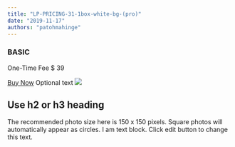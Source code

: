 ```yaml
---
title: "LP-PRICING-31-1box-white-bg-(pro)"
date: "2019-11-17"
authors: "patohmahinge"
---
```


### BASIC

One-Time Fee $ 39

[Buy Now](#) Optional text ![](images/placeholder-300x300-150x150.jpg)

## Use h2 or h3 heading

The recommended photo size here is 150 x 150 pixels. Square photos will automatically appear as circles. I am text block. Click edit button to change this text.
